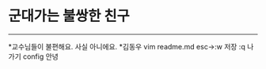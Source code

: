 # 군대가는 불쌍한 친구
-----
*교수님들이 불편해요.
사실 아니에요.
*김동우
vim readme.md
esc->:w 저장
:q 나가기
config 
안녕

































